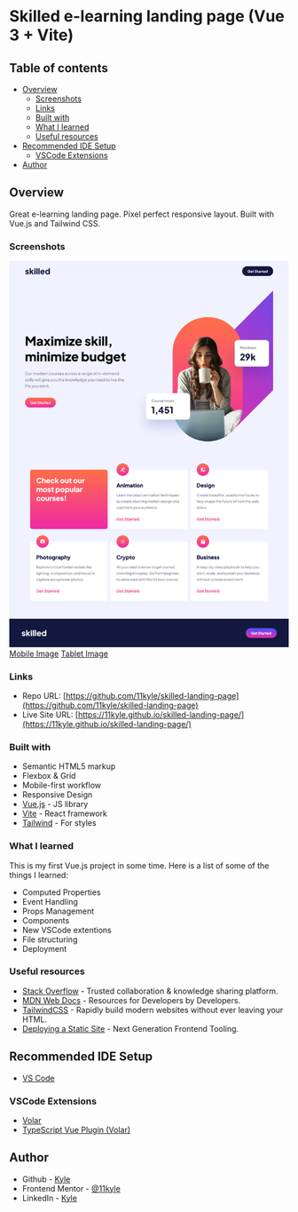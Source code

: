# Skilled e-learning landing page (Vue 3 + Vite)

## Table of contents

- [Overview](#overview)
  - [Screenshots](#screenshots)
  - [Links](#links)
  - [Built with](#built-with)
  - [What I learned](#what-i-learned)
  - [Useful resources](#useful-resources)
- [Recommended IDE Setup](#recommended-ide-setup)
  - [VSCode Extensions](#vscode-extensions)
- [Author](#author)

## Overview
Great e-learning landing page. Pixel perfect responsive layout. Built with Vue.js and Tailwind CSS.

### Screenshots

![](./Skilled%20e-learning%20landing%20page_desktop.png)
[Mobile Image](./Skilled%20e-learning%20landing%20page_mobile.png)
[Tablet Image](./Skilled%20e-learning%20landing%20page_tablet.png)

### Links

- Repo URL: [https://github.com/11kyle/skilled-landing-page](https://github.com/11kyle/skilled-landing-page)
- Live Site URL: [https://11kyle.github.io/skilled-landing-page/](https://11kyle.github.io/skilled-landing-page/)

### Built with

- Semantic HTML5 markup
- Flexbox & Grid
- Mobile-first workflow
- Responsive Design
- [Vue.js](https://vuejs.org/) - JS library
- [Vite](https://vitejs.dev/) - React framework
- [Tailwind](https://tailwindcss.com/) - For styles

### What I learned

This is my first Vue.js project in some time. Here is a list of some of the things I learned:

* Computed Properties
* Event Handling
* Props Management
* Components
* New VSCode extentions
* File structuring
* Deployment

### Useful resources

- [Stack Overflow](https://stackoverflow.com/) - Trusted collaboration & knowledge sharing platform.
- [MDN Web Docs](https://developer.mozilla.org/en-US/) - Resources for Developers by Developers.
- [TailwindCSS](https://tailwindcss.com/) - Rapidly build modern websites without ever leaving your HTML.
- [Deploying a Static Site](https://vitejs.dev/guide/static-deploy.html) - Next Generation Frontend Tooling.

## Recommended IDE Setup

- [VS Code](https://code.visualstudio.com/) 

### VSCode Extensions

- [Volar](https://marketplace.visualstudio.com/items?itemName=Vue.volar)
- [TypeScript Vue Plugin (Volar)](https://marketplace.visualstudio.com/items?itemName=Vue.vscode-typescript-vue-plugin)

## Author

- Github - [Kyle](https://github.com/11kyle)
- Frontend Mentor - [@11kyle](https://www.frontendmentor.io/profile/11kyle)
- LinkedIn - [Kyle](https://www.linkedin.com/in/kylejohnsondeveloper/)
